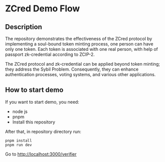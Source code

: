 # ZCred Demo Flow

## Description

The repository demonstrates the effectiveness of the ZCred protocol by
implementing a soul-bound token minting process, one person can have
only one token. Each token is associated with one real person, with help
of passport zk-credential according to ZCIP-2.

The ZCred protocol and zk-credential can be applied beyond token
minting; they address the Sybil Problem. Consequently, they can enhance
authentication processes, voting systems, and various other
applications.

## How to start demo

If you want to start demo, you need:

- node js
- pnpm
- Install this repository

After that, in repository directory run:

```shell script
pnpm install
pnpm run dev
```

Go to [http://localhost:3000/verifier](http://localhost:3000/verifier)
